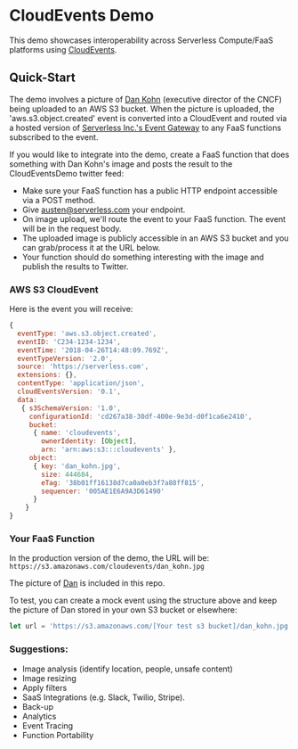 # CloudEvents Demo

This demo showcases interoperability across Serverless Compute/FaaS platforms using [CloudEvents](https://www.github.com/cloudevents/spec).

## Quick-Start

The demo involves a picture of [Dan Kohn](./dan_kohn.jpg) (executive director of the CNCF) being uploaded to an AWS S3 bucket.  When the picture is uploaded, the 'aws.s3.object.created' event is converted into a CloudEvent and routed via a hosted version of [Serverless Inc.'s Event Gateway](https://github.com/serverless/event-gateway) to any FaaS functions subscribed to the event.

If you would like to integrate into the demo, create a FaaS function that does something with Dan Kohn's image and posts the result to the CloudEventsDemo twitter feed:

* Make sure your FaaS function has a public HTTP endpoint accessible via a POST method.
* Give austen@serverless.com your endpoint.
* On image upload, we'll route the event to your FaaS function.  The event will be in the request body.
* The uploaded image is publicly accessible in an AWS S3 bucket and you can grab/process it at the URL below.
* Your function should do something interesting with the image and publish the results to Twitter.

### AWS S3 CloudEvent

Here is the event you will receive:

```javascript
{
  eventType: 'aws.s3.object.created',
  eventID: 'C234-1234-1234',
  eventTime: '2018-04-26T14:48:09.769Z',
  eventTypeVersion: '2.0',
  source: 'https://serverless.com',
  extensions: {},
  contentType: 'application/json',
  cloudEventsVersion: '0.1',
  data:
   { s3SchemaVersion: '1.0',
     configurationId: 'cd267a38-30df-400e-9e3d-d0f1ca6e2410',
     bucket:
      { name: 'cloudevents',
        ownerIdentity: [Object],
        arn: 'arn:aws:s3:::cloudevents' },
     object:
      { key: 'dan_kohn.jpg',
        size: 444684,
        eTag: '38b01ff16138d7ca0a0eb3f7a88ff815',
        sequencer: '005AE1E6A9A3D61490'
      }
    }
}
```

### Your FaaS Function

In the production version of the demo, the URL will be: `https://s3.amazonaws.com/cloudevents/dan_kohn.jpg`

The picture of [Dan](./dan_kohn.jpg) is included in this repo.

To test, you can create a mock event using the structure above and keep the picture of Dan stored in your own S3 bucket or elsewhere:

```javascript
let url = 'https://s3.amazonaws.com/[Your test s3 bucket]/dan_kohn.jpg'
```

### Suggestions:

* Image analysis (identify location, people, unsafe content)
* Image resizing
* Apply filters
* SaaS Integrations (e.g. Slack, Twilio, Stripe).
* Back-up
* Analytics
* Event Tracing
* Function Portability
